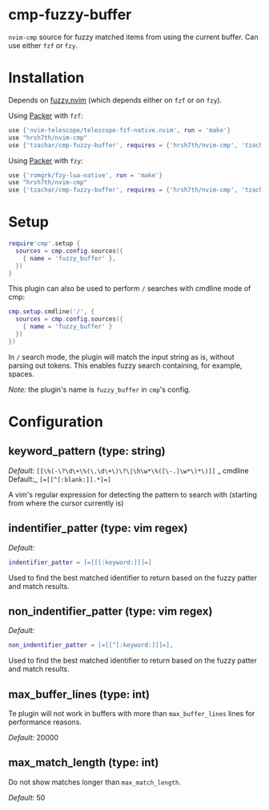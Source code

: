 # cmp-fuzzy-buffer

`nvim-cmp` source for fuzzy matched items from using the current buffer.
Can use either `fzf` or `fzy`.

# Installation

Depends on [fuzzy.nvim](https://github.com/tzachar/fuzzy.nvim) (which depends
either on `fzf` or on `fzy`).

Using [Packer](https://github.com/wbthomason/packer.nvim/) with `fzf`:
```lua
use {'nvim-telescope/telescope-fzf-native.nvim', run = 'make'}
use "hrsh7th/nvim-cmp"
use {'tzachar/cmp-fuzzy-buffer', requires = {'hrsh7th/nvim-cmp', 'tzachar/fuzzy.nvim'}}
```

Using [Packer](https://github.com/wbthomason/packer.nvim/) with `fzy`:
```lua
use {'romgrk/fzy-lua-native', run = 'make'}
use "hrsh7th/nvim-cmp"
use {'tzachar/cmp-fuzzy-buffer', requires = {'hrsh7th/nvim-cmp', 'tzachar/fuzzy.nvim'}}
```

# Setup

```lua
require'cmp'.setup {
  sources = cmp.config.sources({
    { name = 'fuzzy_buffer' },
  })
}
```

This plugin can also be used to perform `/` searches with cmdline mode of cmp:
```lua
cmp.setup.cmdline('/', {
  sources = cmp.config.sources({
    { name = 'fuzzy_buffer' }
  })
})
```

In `/` search mode, the plugin will match the input string as is, without
parsing out tokens. This enables fuzzy search containing, for example, spaces.


*Note:* the plugin's name is `fuzzy_buffer` in `cmp`'s config.

# Configuration


## keyword_pattern (type: string)

_Default:_ `[[\%(-\?\d\+\%(\.\d\+\)\?\|\h\w*\%([\-.]\w*\)*\)]]`
_ cmdline Default:_ `[=[[^[:blank:]].*]=]`

A vim's regular expression for detecting the pattern to search with (starting
from where the cursor currently is)

## indentifier_patter (type: vim regex)
_Default:_
```lua
indentifier_patter = [=[[[:keyword:]]]=]
```

Used to find the best matched identifier to return based on the fuzzy patter and
match results.

## non_indentifier_patter (type: vim regex)
_Default:_
```lua
non_indentifier_patter = [=[[^[:keyword:]]]=],
```

Used to find the best matched identifier to return based on the fuzzy patter and
match results.

## max_buffer_lines (type: int)

Te plugin will not work in buffers with more than `max_buffer_lines` lines for
performance reasons.

_Default:_ 20000

## max_match_length (type: int)

Do not show matches longer than `max_match_length`.

_Default:_ 50
